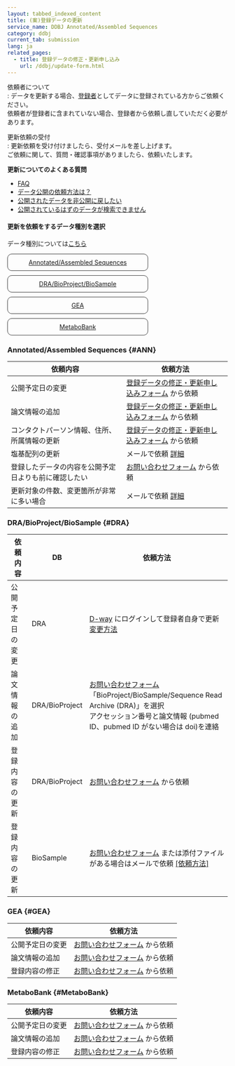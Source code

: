 ```yaml
---
layout: tabbed_indexed_content
title: (案)登録データの更新 
service_name: DDBJ Annotated/Assembled Sequences
category: ddbj
current_tab: submission
lang: ja
related_pages:
  - title: 登録データの修正・更新申し込み
    url: /ddbj/update-form.html
---
```


依頼者について  
: データを更新する場合、[登録者](/ddbj/submission.html#submitter)としてデータに登録されている方からご依頼ください。<br>依頼者が登録者に含まれていない場合、登録者から依頼し直していただく必要があります。

更新依頼の受付  
: 更新依頼を受け付けましたら、受付メールを差し上げます。<br>ご依頼に関して、質問・確認事項がありましたら、依頼いたします。

**更新についてのよくある質問**    
- [FAQ](/faq/ja/index.html?keyword=%E6%9B%B4%E6%96%B0)
- [データ公開の依頼方法は？](/faq/ja/request-release.html)
- [公開されたデータを非公開に戻したい](/faq/ja/restore-released-data-private.html)
- [公開されているはずのデータが検索できません](/faq/ja/cannot-find-data-already-published.html)



#### 更新を依頼をするデータ種別を選択
データ種別については[こちら](/documents/data-categories.html)

<div style="padding: 10px; margin-bottom: 10px; border: 1px solid #333333; border-radius: 10px; width: 300px; text-align:center;"><a href="#ANN">Annotated/Assembled Sequences</a></div><div style="padding: 10px; margin-bottom: 10px; border: 1px solid #333333; border-radius: 10px; width: 300px; text-align:center;"><a href="#DRA">DRA/BioProject/BioSample</a></div><div style="padding: 10px; margin-bottom: 10px; border: 1px solid #333333; border-radius: 10px; width: 300px; text-align:center;"><a href="#DRA">GEA</a></div><div style="padding: 10px; margin-bottom: 10px; border: 1px solid #333333; border-radius: 10px; width: 300px; text-align:center;"><a href="#DRA">MetaboBank</a></div>

### Annotated/Assembled Sequences {#ANN}

| 依頼内容 | 依頼方法 |
| ---| ---|
| 公開予定日の変更 | [登録データの修正・更新申し込みフォーム](https://docs.google.com/forms/d/e/1FAIpQLScfGjcoEnGgFq0vZ30eDB_zGDy7locmPh_4OCsGErVk8vatvA/viewform) から依頼|
| 論文情報の追加 |  [登録データの修正・更新申し込みフォーム](https://docs.google.com/forms/d/e/1FAIpQLScfGjcoEnGgFq0vZ30eDB_zGDy7locmPh_4OCsGErVk8vatvA/viewform) から依頼 |
| コンタクトパーソン情報、住所、所属情報の更新 |  [登録データの修正・更新申し込みフォーム](https://docs.google.com/forms/d/e/1FAIpQLScfGjcoEnGgFq0vZ30eDB_zGDy7locmPh_4OCsGErVk8vatvA/viewform) から依頼 |
| 塩基配列の更新 | メールで依頼 [詳細](/faq/ja/update-sequence.html) |
| 登録したデータの内容を公開予定日よりも前に確認したい | [お問い合わせフォーム](https://docs.google.com/forms/d/e/1FAIpQLSeyWbdUll6ESiuraInJ2UzUuiCSoWYZ0v-zARc049_y5Z2-7A/viewform) から依頼 |
| 更新対象の件数、変更箇所が非常に多い場合 | メールで依頼 [詳細](/faq/ja/how-to-update-many-entries.html) |

### DRA/BioProject/BioSample {#DRA}

| 依頼内容 | DB | 依頼方法 |
| ---| ---| ---|
| 公開予定日の変更 | DRA | [D-way](https://ddbj.nig.ac.jp/D-way/) にログインして登録者自身で更新<br> [変更方法](/dra/update.html#change-hold-date) |
| 論文情報の追加 | DRA/BioProject | [お問い合わせフォーム](https://docs.google.com/forms/d/e/1FAIpQLSeyWbdUll6ESiuraInJ2UzUuiCSoWYZ0v-zARc049_y5Z2-7A/viewform) <br>「BioProject/BioSample/Sequence Read Archive (DRA)」を選択<br>アクセッション番号と論文情報 (pubmed ID、pubmed ID がない場合は doi)を連絡 |
| 登録内容の更新 | DRA/BioProject | [お問い合わせフォーム](https://docs.google.com/forms/d/e/1FAIpQLSeyWbdUll6ESiuraInJ2UzUuiCSoWYZ0v-zARc049_y5Z2-7A/viewform) から依頼 |
| 登録内容の更新 | BioSample | [お問い合わせフォーム](https://docs.google.com/forms/d/e/1FAIpQLSeyWbdUll6ESiuraInJ2UzUuiCSoWYZ0v-zARc049_y5Z2-7A/viewform) または添付ファイルがある場合はメールで依頼 [[依頼方法]](https://www.ddbj.nig.ac.jp/biosample/submission.html#update-biosample )|

### GEA {#GEA}

| 依頼内容 | 依頼方法 |
| ---| ---|
| 公開予定日の変更 | [お問い合わせフォーム](https://docs.google.com/forms/d/e/1FAIpQLSeyWbdUll6ESiuraInJ2UzUuiCSoWYZ0v-zARc049_y5Z2-7A/viewform) から依頼 |
| 論文情報の追加 | [お問い合わせフォーム](https://docs.google.com/forms/d/e/1FAIpQLSeyWbdUll6ESiuraInJ2UzUuiCSoWYZ0v-zARc049_y5Z2-7A/viewform) から依頼 |
| 登録内容の修正 | [お問い合わせフォーム](https://docs.google.com/forms/d/e/1FAIpQLSeyWbdUll6ESiuraInJ2UzUuiCSoWYZ0v-zARc049_y5Z2-7A/viewform) から依頼 |

### MetaboBank {#MetaboBank}

| 依頼内容 | 依頼方法 |
| ---| ---|
| 公開予定日の変更 | [お問い合わせフォーム](https://docs.google.com/forms/d/e/1FAIpQLSeyWbdUll6ESiuraInJ2UzUuiCSoWYZ0v-zARc049_y5Z2-7A/viewform) から依頼 |
| 論文情報の追加 | [お問い合わせフォーム](https://docs.google.com/forms/d/e/1FAIpQLSeyWbdUll6ESiuraInJ2UzUuiCSoWYZ0v-zARc049_y5Z2-7A/viewform) から依頼 |
| 登録内容の修正 | [お問い合わせフォーム](https://docs.google.com/forms/d/e/1FAIpQLSeyWbdUll6ESiuraInJ2UzUuiCSoWYZ0v-zARc049_y5Z2-7A/viewform) から依頼 |
